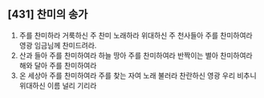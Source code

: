 ## [431] 찬미의 송가

1) 주를 찬미하라 거룩하신 주 찬미 노래하라 위대하신 주 천사들아 주를 찬미하여라 영광 임금님께 찬미드려라.  
2) 산과 들아 주를 찬미하여라 하늘 땅아 주를 찬미하여라 반짝이는 별아 찬미하여라 해와 달아 주를 찬미하여라  
3) 온 세상아 주를 찬미하여라 주를 찾는 자여 노래 불러라 찬란하신 영광 우리 비추니 위대하신 이름 널리 기리라
